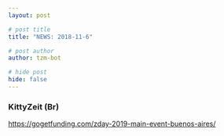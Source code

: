 ```yaml
---
layout: post

# post title
title: "NEWS: 2018-11-6"

# post author
author: tzm-bot

# hide post
hide: false
---
```


### KittyZeit (Br)

https://gogetfunding.com/zday-2019-main-event-buenos-aires/


